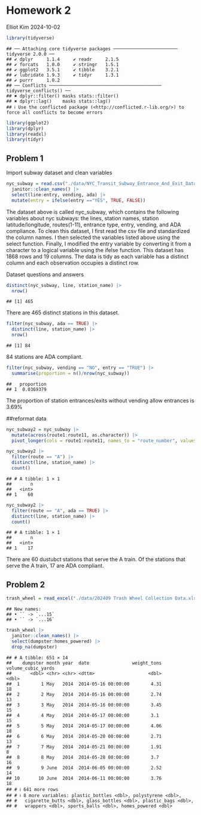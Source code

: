 Homework 2
================
Elliot Kim
2024-10-02

``` r
library(tidyverse)
```

    ## ── Attaching core tidyverse packages ──────────────────────── tidyverse 2.0.0 ──
    ## ✔ dplyr     1.1.4     ✔ readr     2.1.5
    ## ✔ forcats   1.0.0     ✔ stringr   1.5.1
    ## ✔ ggplot2   3.5.1     ✔ tibble    3.2.1
    ## ✔ lubridate 1.9.3     ✔ tidyr     1.3.1
    ## ✔ purrr     1.0.2     
    ## ── Conflicts ────────────────────────────────────────── tidyverse_conflicts() ──
    ## ✖ dplyr::filter() masks stats::filter()
    ## ✖ dplyr::lag()    masks stats::lag()
    ## ℹ Use the conflicted package (<http://conflicted.r-lib.org/>) to force all conflicts to become errors

``` r
library(ggplot2)
library(dplyr)
library(readxl)
library(tidyr)
```

## Problem 1

Import subway dataset and clean variables

``` r
nyc_subway = read.csv("./data/NYC_Transit_Subway_Entrance_And_Exit_Data.csv", na = c(".", "NA", "")) |> 
  janitor::clean_names() |>
  select(line:entry, vending, ada) |>
  mutate(entry = ifelse(entry =="YES", TRUE, FALSE))
```

The dataset above is called nyc_subway, which contains the following
variables about nyc subways: the lines, station names, station
latitude/longitude, routes(1-11), entrance type, entry, vending, and ADA
compliance. To clean this dataset, I first read the csv file and
standardized the column names. I then selected the variables listed
above using the select function. Finally, I modified the entry variable
by converting it from a character to a logical variable using the ifelse
function. This dataset has 1868 rows and 19 columns. The data is tidy as
each variable has a distinct column and each observation occupies a
distinct row.

Dataset questions and answers

``` r
distinct(nyc_subway, line, station_name) |>
  nrow()
```

    ## [1] 465

There are 465 distinct stations in this dataset.

``` r
filter(nyc_subway, ada == TRUE) |>
  distinct(line, station_name) |>
  nrow()
```

    ## [1] 84

84 stations are ADA compliant.

``` r
filter(nyc_subway, vending == "NO", entry == "TRUE") |>
  summarise(proportion = n()/nrow(nyc_subway))
```

    ##   proportion
    ## 1  0.0369379

The proportion of station entrances/exits without vending allow
entrances is 3.69%

\##reformat data

``` r
nyc_subway2 = nyc_subway |>
  mutate(across(route1:route11, as.character)) |>
  pivot_longer(cols = route1:route11, names_to = "route_number", values_to = "route")

nyc_subway2 |>
  filter(route == "A") |>
  distinct(line, station_name) |>
  count()
```

    ## # A tibble: 1 × 1
    ##       n
    ##   <int>
    ## 1    60

``` r
nyc_subway2 |>
  filter(route == "A", ada == TRUE) |>
  distinct(line, station_name) |>
  count()
```

    ## # A tibble: 1 × 1
    ##       n
    ##   <int>
    ## 1    17

There are 60 dustubct stations that serve the A train. Of the stations
that serve the A train, 17 are ADA compliant.

## Problem 2

``` r
trash_wheel = read_excel("./data/202409 Trash Wheel Collection Data.xlsx", sheet = "Mr. Trash Wheel")
```

    ## New names:
    ## • `` -> `...15`
    ## • `` -> `...16`

``` r
trash_wheel |>
  janitor::clean_names() |>
  select(dumpster:homes_powered) |>
  drop_na(dumpster)
```

    ## # A tibble: 651 × 14
    ##    dumpster month year  date                weight_tons volume_cubic_yards
    ##       <dbl> <chr> <chr> <dttm>                    <dbl>              <dbl>
    ##  1        1 May   2014  2014-05-16 00:00:00        4.31                 18
    ##  2        2 May   2014  2014-05-16 00:00:00        2.74                 13
    ##  3        3 May   2014  2014-05-16 00:00:00        3.45                 15
    ##  4        4 May   2014  2014-05-17 00:00:00        3.1                  15
    ##  5        5 May   2014  2014-05-17 00:00:00        4.06                 18
    ##  6        6 May   2014  2014-05-20 00:00:00        2.71                 13
    ##  7        7 May   2014  2014-05-21 00:00:00        1.91                  8
    ##  8        8 May   2014  2014-05-28 00:00:00        3.7                  16
    ##  9        9 June  2014  2014-06-05 00:00:00        2.52                 14
    ## 10       10 June  2014  2014-06-11 00:00:00        3.76                 18
    ## # ℹ 641 more rows
    ## # ℹ 8 more variables: plastic_bottles <dbl>, polystyrene <dbl>,
    ## #   cigarette_butts <dbl>, glass_bottles <dbl>, plastic_bags <dbl>,
    ## #   wrappers <dbl>, sports_balls <dbl>, homes_powered <dbl>
